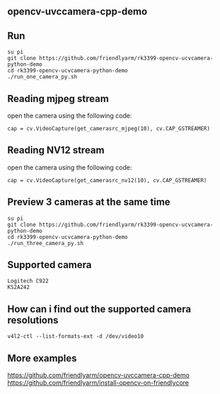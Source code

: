 ## **opencv-uvccamera-cpp-demo**

Run
------------
```
su pi
git clone https://github.com/friendlyarm/rk3399-opencv-ucvcamera-python-demo
cd rk3399-opencv-ucvcamera-python-demo
./run_one_camera_py.sh
```

Reading mjpeg stream
------------
open the camera using the following code:
```
cap = cv.VideoCapture(get_camerasrc_mjpeg(10), cv.CAP_GSTREAMER)
```

Reading NV12 stream
------------
open the camera using the following code:
```
cap = cv.VideoCapture(get_camerasrc_nv12(10), cv.CAP_GSTREAMER)
```

Preview 3 cameras at the same time
------------
```
su pi
git clone https://github.com/friendlyarm/rk3399-opencv-ucvcamera-python-demo
cd rk3399-opencv-ucvcamera-python-demo
./run_three_camera_py.sh
```

Supported camera
------------
```
Logitech C922
KS2A242
```

How can i find out the supported camera resolutions
------------
```
v4l2-ctl --list-formats-ext -d /dev/video10
```

More examples
------------
https://github.com/friendlyarm/opencv-uvccamera-cpp-demo  
https://github.com/friendlyarm/install-opencv-on-friendlycore  


